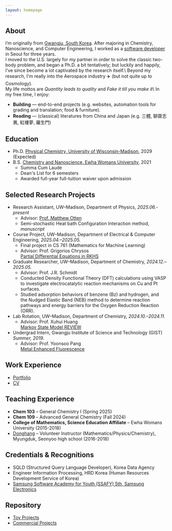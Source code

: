 ```yaml
---
layout: homepage
---
```

## About

I’m originally from [Gwangju, South Korea](https://en.wikipedia.org/wiki/Gwangju). After majoring in Chemistry, Nanoscience, and Computer Engineering, I worked as a [software developer](./assets/Portfolio.pdf) in Seoul for three years.  
I moved to the U.S. largely for my partner in order to solve the classic two-body problem, and began a Ph.D. a bit tentatively; but luckily and happily, I’ve since become a lot captivated by the research itself.\\
Beyond my research, I'm really into the Aerospace industry ✈️ (but not quite up to Cosmology).  
My life mottos are *Quantity leads to quality* and *Fake it till you make it*\\
In my free time, I enjoy:
- **Building** — end-to-end projects (e.g. websites, automation tools for grading and translation; food & furniture).
- **Reading** — (classical) literatures from China and Japan (e.g. 三體, 聊齋志異, 紅樓夢, 羅生門)

## Education
* Ph.D. [Physical Chemistry, University of Wisconsin-Madison](https://chem.wisc.edu/theoretical-computational/), 2029 (Expected)
* B.S. [Chemistry and Nanoscience, Ewha Womans University](https://myr.ewha.ac.kr/engchem/index.do), 2021
  * Summa Cum Laude
  * Dean's List for 6 semesters
  * Awarded full-year full-tuition waiver upon admission

## Selected Research Projects
- Research Assistant, UW–Madison, Department of Physics, *2025.06.- present*
  - Advisor: [Prof. Matthew Otten](https://otten.physics.wisc.edu)
  - Semi-stochastic Heat bath Configuration Interaction method, *manuscript*
- Course Project, UW–Madison, Department of Electrical & Computer Engineering, *2025.04.–2025.05.*
  - Final project in CS 761 (Mathematics for Machine Learning)
  - Advisor: Prof. Grigorios Chrysos  
  [Partial Differential Equations in RKHS](./assets/PDE_RKHS.pdf)
- Graduate Researcher, UW–Madison, Department of Chemistry, *2024.12.–2025.05.*
  - Advisor: Prof. J.R. Schmidt  
  - Conducted Density Functional Theory (DFT) calculations using VASP to investigate electrocatalytic reaction mechanisms on Cu and Pt surfaces.
  - Studied adsorption behaviors of benzene (Bz) and hydrogen, and the Nudged Elastic Band (NEB) method to determine reaction pathways and energy barriers for the Oxygen Reduction Reaction (ORR).
- Lab Rotation, UW–Madison, Department of Chemistry, *2024.10.–2024.11.*  
  - Advisor: Prof. Xuhui Huang  
  [Markov State Model REVIEW](./assets/MSM.pdf)
- Undergrad Intern, Gwangju Institute of Science and Technology (GIST) *Summer, 2019.*
  - Advisor: Prof. Yoonsoo Pang  
  [Metal Enhanced Fluorescence](./assets/MEF_THEORY.pdf)


## Work Experience
- [Portfolio](./assets/Portfolio.pdf)
- [CV](https://www.linkedin.com/in/haejung-koh/)

## Teaching Experience
- **Chem 103** – General Chemistry I (Spring 2025)  
- **Chem 109** – Advanced General Chemistry (Fall 2024)  
- **College of Mathematics, Science Education Affiliate** – Ewha Womans University (2015-2018)  
- [Donghang](https://www.donghaeng.seoul.kr/main.do) – Volunteer Instructor (Mathematics/Physics/Chemistry), Myungduk, Seonyoo high school (2016-2018)

## Credentials & Recognitions
* SQLD (Structured Query Language Developer), Korea Data Agency
* Engineer Information Processing, HRD Korea (Human Resources Development Service of Korea)
* [Samsung Software Academy for Youth (SSAFY) 5th, Samsung Electronics](https://csr.samsung.com/en/program/samsung-sw-academy-for-youth)

## Repository
- [Toy Projects](https://github.com/MaximHelio)
- [Commercial Projects](https://github.com/gogomaya)